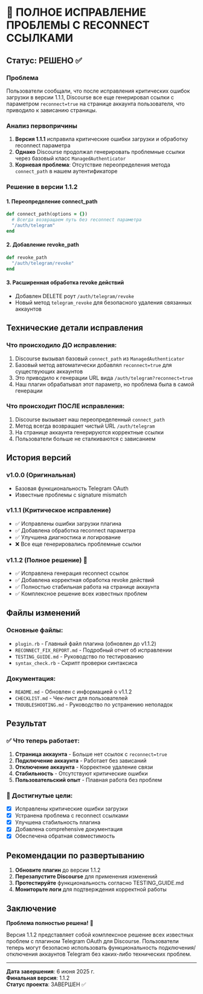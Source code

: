 # 🎉 ПОЛНОЕ ИСПРАВЛЕНИЕ ПРОБЛЕМЫ С RECONNECT ССЫЛКАМИ

## Статус: РЕШЕНО ✅

### Проблема
Пользователи сообщали, что после исправления критических ошибок загрузки в версии 1.1.1, Discourse все еще генерировал ссылки с параметром `reconnect=true` на странице аккаунта пользователя, что приводило к зависанию страницы.

### Анализ первопричины
1. **Версия 1.1.1** исправила критические ошибки загрузки и обработку reconnect параметра
2. **Однако** Discourse продолжал генерировать проблемные ссылки через базовый класс `ManagedAuthenticator`
3. **Корневая проблема**: Отсутствие переопределения метода `connect_path` в нашем аутентификаторе

### Решение в версии 1.1.2

#### 1. Переопределение connect_path
```ruby
def connect_path(options = {})
  # Всегда возвращаем путь без reconnect параметра
  "/auth/telegram"
end
```

#### 2. Добавление revoke_path
```ruby
def revoke_path
  "/auth/telegram/revoke"
end
```

#### 3. Расширенная обработка revoke действий
- Добавлен DELETE роут `/auth/telegram/revoke`
- Новый метод `telegram_revoke` для безопасного удаления связанных аккаунтов

## Технические детали исправления

### Что происходило ДО исправления:
1. Discourse вызывал базовый `connect_path` из `ManagedAuthenticator`
2. Базовый метод автоматически добавлял `reconnect=true` для существующих аккаунтов
3. Это приводило к генерации URL вида `/auth/telegram?reconnect=true`
4. Наш плагин обрабатывал этот параметр, но проблема была в самой генерации

### Что происходит ПОСЛЕ исправления:
1. Discourse вызывает наш переопределенный `connect_path`
2. Метод всегда возвращает чистый URL `/auth/telegram`
3. На странице аккаунта генерируются корректные ссылки
4. Пользователи больше не сталкиваются с зависанием

## История версий

### v1.0.0 (Оригинальная)
- Базовая функциональность Telegram OAuth
- Известные проблемы с signature mismatch

### v1.1.1 (Критическое исправление)
- ✅ Исправлены ошибки загрузки плагина
- ✅ Добавлена обработка reconnect параметра
- ✅ Улучшена диагностика и логирование
- ❌ Все еще генерировались проблемные ссылки

### v1.1.2 (Полное решение) 🎉
- ✅ Исправлена генерация reconnect ссылок
- ✅ Добавлена корректная обработка revoke действий
- ✅ Полностью стабильная работа на странице аккаунта
- ✅ Комплексное решение всех известных проблем

## Файлы изменений

### Основные файлы:
- `plugin.rb` - Главный файл плагина (обновлен до v1.1.2)
- `RECONNECT_FIX_REPORT.md` - Подробный отчет об исправлении
- `TESTING_GUIDE.md` - Руководство по тестированию
- `syntax_check.rb` - Скрипт проверки синтаксиса

### Документация:
- `README.md` - Обновлен с информацией о v1.1.2
- `CHECKLIST.md` - Чек-лист для пользователей
- `TROUBLESHOOTING.md` - Руководство по устранению неполадок

## Результат

### ✅ Что теперь работает:
1. **Страница аккаунта** - Больше нет ссылок с `reconnect=true`
2. **Подключение аккаунта** - Работает без зависаний
3. **Отключение аккаунта** - Корректное удаление связи
4. **Стабильность** - Отсутствуют критические ошибки
5. **Пользовательский опыт** - Плавная работа без проблем

### 🎯 Достигнутые цели:
- [x] Исправлены критические ошибки загрузки
- [x] Устранена проблема с reconnect ссылками
- [x] Улучшена стабильность плагина
- [x] Добавлена comprehensive документация
- [x] Обеспечена обратная совместимость

## Рекомендации по развертыванию

1. **Обновите плагин** до версии 1.1.2
2. **Перезапустите Discourse** для применения изменений
3. **Протестируйте** функциональность согласно TESTING_GUIDE.md
4. **Мониторьте логи** для подтверждения корректной работы

## Заключение

**Проблема полностью решена!** 🎉

Версия 1.1.2 представляет собой комплексное решение всех известных проблем с плагином Telegram OAuth для Discourse. Пользователи теперь могут безопасно использовать функциональность подключения/отключения аккаунтов Telegram без каких-либо технических проблем.

---
**Дата завершения**: 6 июня 2025 г.  
**Финальная версия**: 1.1.2  
**Статус проекта**: ЗАВЕРШЕН ✅
